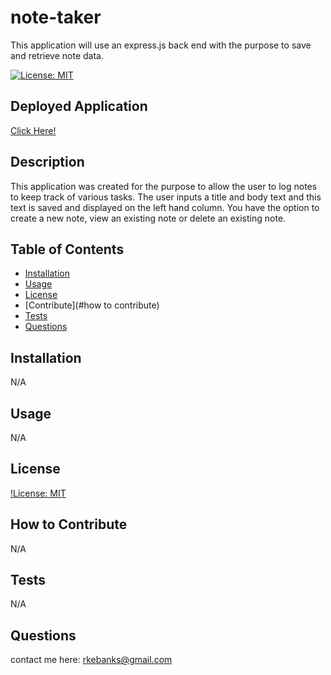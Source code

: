 # note-taker
This application will use an express.js back end with the purpose to save and retrieve note data.

[![License: MIT](https://img.shields.io/badge/License-MIT-yellow.svg)](https://opensource.org/licenses/MIT)

## Deployed Application
[Click Here!](https://pure-basin-86035.herokuapp.com/)

## Description
This application was created for the purpose to allow the user to log notes to keep track of various tasks. The user inputs a title and body text and this text is saved and displayed on the left hand column. You have the option to create a new note, view an existing note or delete an existing note. 

## Table of Contents
- [Installation](#installation)
- [Usage](#usage)
- [License](#license)
- [Contribute](#how to contribute)
- [Tests](#tests)
- [Questions](#questions)

## Installation
N/A

## Usage
N/A

## License
[!License: MIT](https://choosealicense.com/licenses/mit/)

## How to Contribute
N/A

## Tests
N/A

## Questions
contact me here: rkebanks@gmail.com
